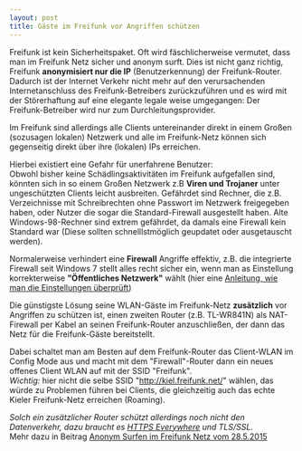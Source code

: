 ```yaml
---
layout: post
title: Gäste im Freifunk vor Angriffen schützen
---
```

Freifunk ist kein Sicherheitspaket. Oft wird fäschlicherweise vermutet, dass man im Freifunk Netz sicher und anonym surft. Dies ist nicht ganz richtig, Freifunk **anonymisiert nur die IP** (Benutzerkennung) der Freifunk-Router. Dadurch ist der Internet Verkehr nicht mehr auf den verursachenden Internetanschluss des Freifunk-Betreibers zurückzuführen und es wird mit der Störerhaftung auf eine elegante legale weise umgegangen: Der Freifunk-Betreiber wird nur zum Durchleitungsprovider.

Im Freifunk sind allerdings alle Clients untereinander direkt in einem Großen (sozusagen lokalen) Netzwerk und alle im Freifunk-Netz können sich gegenseitig direkt über ihre (lokalen) IPs erreichen.

Hierbei existiert eine Gefahr für unerfahrene Benutzer:  
Obwohl bisher keine Schädlingsaktivitäten im Freifunk aufgefallen sind, könnten sich in so einem Großen 
Netzwerk z.B **Viren und Trojaner** unter ungeschützten Clients leicht ausbreiten. Gefährdet sind Rechner,
die z.B. Verzeichnisse mit Schreibrechten ohne Passwort im Netzwerk freigegeben haben, oder Nutzer die sogar 
die Standard-Firewall ausgestellt haben. Alte Windows-98-Rechner sind extrem gefährdet, da damals eine 
Firewall kein Standard war (Diese sollten schnelllstmöglich geupdatet oder ausgetauscht werden).


Normalerweise verhindert eine **Firewall** Angriffe effektiv, z.B. die 
integrierte Firewall seit Windows 7 stellt alles recht sicher ein, wenn man as Einstellung korrekterweise 
**"Öffentliches Netzwerk"** wählt (hier eine 
[Anleitung, wie man die Einstellungen überprüft](http://www.tippscout.de/windows-81-netzwerktyp-umstellen_tipp_6238.html))


Die günstigste Lösung seine WLAN-Gäste im Freifunk-Netz **zusätzlich** vor Angriffen zu schützen ist, 
einen zweiten Router (z.B. TL-WR841N) als NAT-Firewall per Kabel an seinen Freifunk-Router anzuschließen,
der dann das Netz für die Freifunk-Gäste bereitstellt.

Dabei schaltet man am Besten auf dem Freifunk-Router das Client-WLAN im Config Mode aus 
und macht mit dem "Firewall"-Router dann ein neues offenes Client WLAN auf mit der SSID "Freifunk".  
*Wichtig:* hier nicht die selbe SSID "http://kiel.freifunk.net/" wählen, das würde zu Problemen führen bei Clients, die gleichzeitig auch das echte Kieler Freifunk-Netz erreichen (Roaming).

*Solch ein zusätzlicher Router schützt allerdings noch nicht den Datenverkehr, dazu braucht es [HTTPS Everywhere](https://www.eff.org/HTTPS-EVERYWHERE) und TLS/SSL.*  
Mehr dazu in Beitrag [Anonym Surfen im Freifunk Netz vom 28.5.2015](https://freifunk.in-kiel.de/2015/05/28/anonymSurfen.html)

